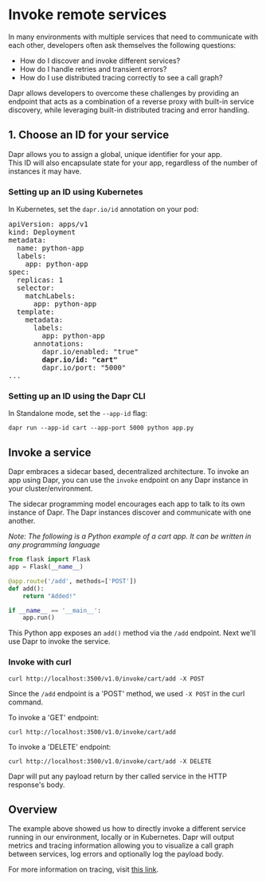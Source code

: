 # Invoke remote services

In many environments with multiple services that need to communicate with each other, developers often ask themselves the following questions:

* How do I discover and invoke different services?
* How do I handle retries and transient errors?
* How do I use distributed tracing correctly to see a call graph?

Dapr allows developers to overcome these challenges by providing an endpoint that acts as a combination of a reverse proxy with built-in service discovery, while leveraging built-in distributed tracing and error handling.

## 1. Choose an ID for your service

Dapr allows you to assign a global, unique identifier for your app.<br>
This ID will also encapsulate state for your app, regardless of the number of instances it may have.

### Setting up an ID using Kubernetes

In Kubernetes, set the `dapr.io/id` annotation on your pod:

<pre>
apiVersion: apps/v1
kind: Deployment
metadata:
  name: python-app
  labels:
    app: python-app
spec:
  replicas: 1
  selector:
    matchLabels:
      app: python-app
  template:
    metadata:
      labels:
        app: python-app
      annotations:
        dapr.io/enabled: "true"
        <b>dapr.io/id: "cart"</b>
        dapr.io/port: "5000"
...
</pre>

### Setting up an ID using the Dapr CLI

In Standalone mode, set the `--app-id` flag:

`dapr run --app-id cart --app-port 5000 python app.py`

## Invoke a service

Dapr embraces a sidecar based, decentralized architecture.
To invoke an app using Dapr, you can use the `invoke` endpoint on any Dapr instance in your cluster/environment.

The sidecar programming model encourages each app to talk to its own instance of Dapr. The Dapr instances discover and communicate with one another.

*Note: The following is a Python example of a cart app. It can be written in any programming language*

```python
from flask import Flask
app = Flask(__name__)

@app.route('/add', methods=['POST'])
def add():
    return "Added!"

if __name__ == '__main__':
    app.run()
```

This Python app exposes an `add()` method via the `/add` endpoint.
Next we'll use Dapr to invoke the service.

### Invoke with curl

```
curl http://localhost:3500/v1.0/invoke/cart/add -X POST
```

Since the `/add` endpoint is a 'POST' method, we used `-X POST` in the curl command.

To invoke a 'GET' endpoint:

```
curl http://localhost:3500/v1.0/invoke/cart/add
```

To invoke a 'DELETE' endpoint:

```
curl http://localhost:3500/v1.0/invoke/cart/add -X DELETE
```

Dapr will put any payload return by ther called service in the HTTP response's body.


## Overview

The example above showed us how to directly invoke a different service running in our environment, locally or in Kubernetes.
Dapr will output metrics and tracing information allowing you to visualize a call graph between services, log errors and optionally log the payload body.

For more information on tracing, visit [this link](../../best-practices/troubleshooting/tracing.md).
